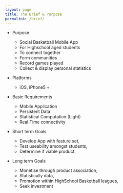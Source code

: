 ```yaml
---
layout: page
title: The Brief & Purpose
permalink: /brief/
---
```

* Purpose
    * Social Basketball Mobile App
    * For Highschool aged students
    * To connect together
    * Form communities
    * Record games played
    * Collect & display personal statistics

* Platforms
    * iOS, iPhone5 +

* Basic Requirements
    * Mobile Application
    * Persistent Data
    * Statistical Computation (Light)
    * Real Time connectivity

* Short term Goals
    * Develop App with feature set,
    * Test useability amongst students,
    * Determine if viable product.

* Long term Goals
    * Monetise through product association,
    * Statistically data,
    * Promotion within HighSchool Basketball leagues,
    * Seek investment